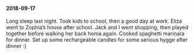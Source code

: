 #### 2018-09-17

Long sleep last night. Took kids to school, then a good day at work. Eliza went to Zophia’s house after school. Jack and I went shopping, then played together before walking her back homa again. Cooked spaghetti marinara for dinner. Set up some rechargeable candles for some serious hygge after dinner :)